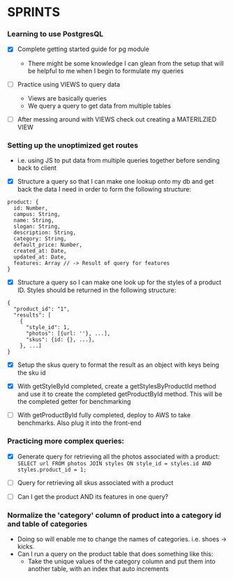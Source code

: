 # SPRINTS

### Learning to use PostgresQL
- [x] Complete getting started guide for pg module
  - There might be some knowledge I can glean from the setup that will be helpful to me when I begin to formulate my queries

- [ ] Practice using VIEWS to query data
  - Views are basically queries
  - We query a query to get data from multiple tables

- [ ] After messing around with VIEWS check out creating a MATERILZIED VIEW

### Setting up the unoptimized get routes
- i.e. using JS to put data from multiple queries together before sending back to client

- [x] Structure a query so that I can make one lookup onto my db and get back the data I need in order to form the following structure:
```
product: {
  id: Number,
  campus: String,
  name: String,
  slogan: String,
  description: String,
  category: String,
  default_price: Number,
  created_at: Date,
  updated_at: Date,
  features: Array // -> Result of query for features
}
```

- [x] Structure a query so I can make one look up for the styles of a product ID. Styles should be returned in the following structure:
```
{
  "product_id": "1",
  "results": [
    {
      "style_id": 1,
      "photos": [{url: ''}, ...],
      "skus": {id: {}, ...},
    }, ...]
}
```

- [x] Setup the skus query to format the result as an object with keys being the sku id

- [x] With getStyleById completed, create a getStylesByProductId method and use it to create the completed getProductById method. This will be the completed getter for benchmarking

- [ ] With getProductById fully completed, deploy to AWS to take benchmarks. Also plug it into the front-end

### Practicing more complex queries:
- [x] Generate query for retrieving all the photos associated with a product:
`SELECT url FROM photos JOIN styles ON style_id = styles.id AND styles.product_id = 1;`
- [ ] Query for retrieving all skus associated with a product
- [ ] Can I get the product AND its features in one query?


### Normalize the 'category' column of product into a category id and table of categories
- Doing so will enable me to change the names of categories. i.e. shoes -> kicks.
- Can I run a query on the product table that does something like this:
  - Take the unique values of the category column and put them into another table, with an index that auto increments

